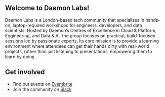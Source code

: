 ## Welcome to Daemon Labs!

Daemon Labs is a London-based tech community that specializes in hands-on, laptop-required workshops for engineers, developers, and data scientists. 
Hosted by Daemon’s Centres of Excellence in Cloud & Platform, Engineering, and Data & AI, the group focuses on practical, build-focused sessions led by passionate experts. 
Its core mission is to provide a learning environment where attendees can get their hands dirty with real-world projects, rather than just listening to presentations, empowering them to learn by doing.

## Get involved

- Find our events on [Eventbrite](https://daemon-labs.eventbrite.com)
- Join the community on [Slack](https://daemon-labs.slack.com/join/shared_invite/zt-3e3cdbmis-V7B96g2Ty1INqaSVswfZjQ#/shared-invite/email)
